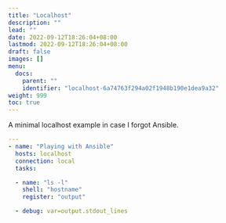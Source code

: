 ```yaml
---
title: "Localhost"
description: ""
lead: ""
date: 2022-09-12T18:26:04+08:00
lastmod: 2022-09-12T18:26:04+08:00
draft: false
images: []
menu:
  docs:
    parent: ""
    identifier: "localhost-6a74763f294a02f1948b190e1dea9a32"
weight: 999
toc: true
---
```

A minimal localhost example in case I forgot Ansible.
```yaml
---
- name: "Playing with Ansible"
  hosts: localhost
  connection: local
  tasks:

  - name: "ls -l"
    shell: "hostname"
    register: "output"

  - debug: var=output.stdout_lines
```